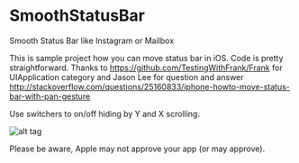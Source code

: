 SmoothStatusBar
===============

Smooth Status Bar like Instagram or Mailbox

This is sample project how you can move status bar in iOS. Code is pretty straightforward. 
Thanks to https://github.com/TestingWithFrank/Frank for UIApplication category and Jason Lee for question and answer http://stackoverflow.com/questions/25160833/iphone-howto-move-status-bar-with-pan-gesture

Use switchers to on/off hiding by Y and X scrolling.

![alt tag](https://github.com/vani2/SmoothStatusBar/blob/master/demo.gif)

Please be aware, Apple may not approve your app (or may approve).
